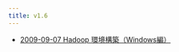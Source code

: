 ```yaml
---
title: v1.6
---
```



- [2009-09-07 Hadoop 環境構築（Windows編）](./../../../../d/2009/09/07/Hadoop_環境構築（Windows編）.md)




